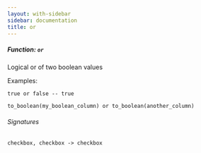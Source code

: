```yaml
---
layout: with-sidebar
sidebar: documentation
title: or
---
```


##### Function: `or`
Logical or of two boolean values

  Examples:

    true or false -- true

    to_boolean(my_boolean_column) or to_boolean(another_column)

###### Signatures
    checkbox, checkbox -> checkbox

